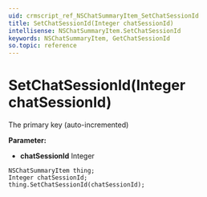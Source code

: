 ```yaml
---
uid: crmscript_ref_NSChatSummaryItem_SetChatSessionId
title: SetChatSessionId(Integer chatSessionId)
intellisense: NSChatSummaryItem.SetChatSessionId
keywords: NSChatSummaryItem, GetChatSessionId
so.topic: reference
---
```


# SetChatSessionId(Integer chatSessionId)

The primary key (auto-incremented)

**Parameter:** 
 - **chatSessionId** Integer

```crmscript
NSChatSummaryItem thing;
Integer chatSessionId;
thing.SetChatSessionId(chatSessionId);
```

